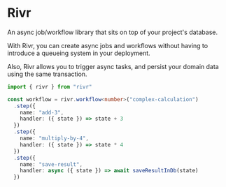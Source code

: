# Rivr

An async job/workflow library that sits on top of your project's database.

With Rivr, you can create async jobs and workflows without having to introduce 
a queueing system in your deployment.

Also, Rivr allows you to trigger async tasks, and persist your domain data using the 
same transaction.

```typescript
import { rivr } from "rivr"

const workflow = rivr.workflow<number>("complex-calculation")
  .step({
    name: "add-3",
    handler: ({ state }) => state + 3
  })
  .step({
    name: "multiply-by-4",
    handler: ({ state }) => state * 4
  })
  .step({
    name: "save-result",
    handler: async ({ state }) => await saveResultInDb(state) 
  })
```